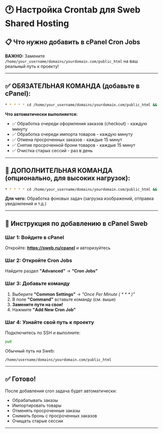 # 🕐 Настройка Crontab для Sweb Shared Hosting

## 📋 Что нужно добавить в cPanel Cron Jobs

**ВАЖНО:** Замените `/home/your_username/domains/yourdomain.com/public_html` на ваш реальный путь к проекту!

---

## ✅ ОБЯЗАТЕЛЬНАЯ КОМАНДА (добавьте в cPanel):

```bash
* * * * * cd /home/your_username/domains/yourdomain.com/public_html && /usr/local/bin/php artisan schedule:run >> /dev/null 2>&1
```

**Что автоматически выполняется:**
- ✅ Обработка очереди оформления заказов (checkout) - каждую минуту
- ✅ Обработка очереди импорта товаров - каждую минуту  
- ✅ Отмена просроченных заказов - каждые 15 минут
- ✅ Снятие просроченной брони товаров - каждые 15 минут
- ✅ Очистка старых сессий - раз в день

---

## 🔧 ДОПОЛНИТЕЛЬНАЯ КОМАНДА (опционально, для высоких нагрузок):

```bash
* * * * * cd /home/your_username/domains/yourdomain.com/public_html && /usr/local/bin/php artisan queue:work database --sleep=3 --tries=3 --max-time=3600 >> /home/your_username/domains/yourdomain.com/public_html/storage/logs/queue.log 2>&1
```

**Для чего:** Обработка фоновых задач (загрузка изображений, отправка уведомлений и т.д.)

---

## 📝 Инструкция по добавлению в cPanel Sweb

### Шаг 1: Войдите в cPanel
Откройте: **https://sweb.ru/cpanel** и авторизуйтесь

### Шаг 2: Откройте Cron Jobs
Найдите раздел **"Advanced"** → **"Cron Jobs"**

### Шаг 3: Добавьте команду
1. Выберите **"Common Settings"** → **"Once Per Minute (* * * * *)"**
2. В поле **"Command"** вставьте команду (см. выше)
3. **Замените пути на свои!**
4. Нажмите **"Add New Cron Job"**

### Шаг 4: Узнайте свой путь к проекту
Подключитесь по SSH и выполните:
```bash
pwd
```

Обычный путь на Sweb:
```
/home/username/domains/yourdomain.com/public_html
```

---

## ✅ Готово!

После добавления cron задача будет автоматически:
- Обрабатывать заказы
- Импортировать товары  
- Отменять просроченные заказы
- Снимать бронь с просроченных заказов
- Очищать старые сессии

---
